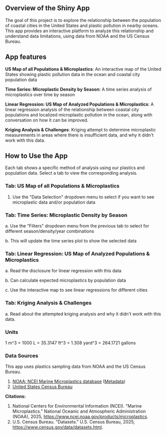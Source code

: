 ## Overview of the Shiny App

The goal of this project is to explore the relationship between the population of coastal cities in the United States and plastic pollution in nearby oceans. This app provides an interactive platform to analyze this relationship and understand data limitations, using data from NOAA and the US Census Bureau.

## App features

**US Map of all Populations & Microplastics**: An interactive map of the United States showing plastic pollution data in the ocean and coastal city population data

**Time Series: Microplastic Density by Season**: A time series analysis of microplastics over time by season

**Linear Regression: US Map of Analyzed Populations & Microplastics**: A linear regression analysis of the relationship between coastal city populations and localized microplastic pollution in the ocean, along with conversation on how it can be improved.

**Kriging Analysis & Challenges**: Kriging attempt to determine microplastic measurements in areas where there is insufficient data, and why it didn't work with this data. 

## How to Use the App

Each tab shows a specific method of analysis using our plastics and population data. Select a tab to view the corresponding analysis.

### Tab: US Map of all Populations & Microplastics

1. Use the "Data Selection" dropdown menu to select if you want to see microplastic data and/or population data

### Tab: Time Series: Microplastic Density by Season

  a. Use the "Filters" dropdown menu from the previous tab to select for different season/density/year combinations

  b. This will update the time series plot to show the selected data

### Tab: Linear Regression: US Map of Analyzed Populations & Microplastics

  a. Read the disclosure for linear regression with this data

  b. Can calculate expected microplastics by population data

  c. Use the interactive map to see linear regressions for different cities

### Tab: Kriging Analysis & Challenges

  a. Read about the attempted kriging analysis and why it didn't work with this data.

### Units

1 m^3 = 1000 L = 35.3147 ft^3 = 1.308 yard^3 = 264.1721 gallons 


### Data Sources

This app uses plastics sampling data from NOAA and the US Census Bureau.

1. [NOAA: NCEI Marine Microplastics database](https://www.ncei.noaa.gov/products/microplastics) ([Metadata](https://data.noaa.gov/onestop/api/registry/metadata/collection/unknown/b1586022-998a-461e-b969-9d17dde6476c/raw/xml))
2. [United States Census Bureau](https://www.census.gov/data/datasets.html)

**Citations:**
1. National Centers for Environmental Information (NCEI). "Marine Microplastics." National Oceanic and Atmospheric Administration (NOAA), 2025, https://www.ncei.noaa.gov/products/microplastics.
2. U.S. Census Bureau. "Datasets." U.S. Census Bureau, 2025, https://www.census.gov/data/datasets.html.



